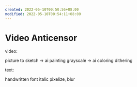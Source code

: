 ```yaml
---
created: 2022-05-10T00:50:56+08:00
modified: 2022-05-10T00:54:11+08:00
---
```


# Video Anticensor

video:

picture to sketch -> ai painting
grayscale -> ai coloring
dithering

text:

handwritten font
italic
pixelize, blur
